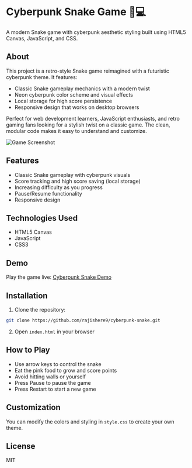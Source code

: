 # Cyberpunk Snake Game 🐍💻

A modern Snake game with cyberpunk aesthetic styling built using HTML5 Canvas, JavaScript, and CSS.

## About
This project is a retro-style Snake game reimagined with a futuristic cyberpunk theme. It features:
- Classic Snake gameplay mechanics with a modern twist
- Neon cyberpunk color scheme and visual effects
- Local storage for high score persistence
- Responsive design that works on desktop browsers

Perfect for web development learners, JavaScript enthusiasts, and retro gaming fans looking for a stylish twist on a classic game. The clean, modular code makes it easy to understand and customize.

![Game Screenshot](screenshot.png)

## Features
- Classic Snake gameplay with cyberpunk visuals
- Score tracking and high score saving (local storage)
- Increasing difficulty as you progress
- Pause/Resume functionality
- Responsive design

## Technologies Used
- HTML5 Canvas
- JavaScript
- CSS3

## Demo
Play the game live: [Cyberpunk Snake Demo](https://rajishere9.github.io/cyberpunk-snake)

## Installation
1. Clone the repository:
```bash
git clone https://github.com/rajishere9/cyberpunk-snake.git
```
2. Open `index.html` in your browser

## How to Play
- Use arrow keys to control the snake
- Eat the pink food to grow and score points
- Avoid hitting walls or yourself
- Press Pause to pause the game
- Press Restart to start a new game

## Customization
You can modify the colors and styling in `style.css` to create your own theme.

## License
MIT

